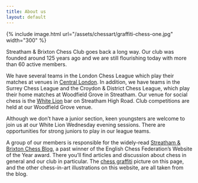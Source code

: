 ```yaml
---
title: About us
layout: default
---
```

{% include image.html url="/assets/chessart/graffiti-chess-one.jpg" width="300" %}

Streatham & Brixton Chess Club goes back a long way. Our club was founded around 125 years ago and we are still flourishing today with more than 60 active members.

We have several teams in the London Chess League which play their matches at venues in [Central London](/about/central-london.html). 
In addition, we have teams in the Surrey Chess League and the Croydon & District Chess League, which play their home matches at 
Woodfield Grove in Streatham. Our venue for social chess is the [White Lion](/about/whitelion.html) bar on Streatham High Road. 
Club competitions are held at our Woodfield Grove venue.

Although we don’t have a junior section, keen youngsters are welcome to join us at our White Lion Wednesday evening sessions. There are opportunities for strong juniors to play in our league teams.

A group of our members is responsible for the widely-read [Streatham & Brixton Chess Blog](http://streathambrixtonchess.blogspot.com/), a past winner of the English Chess Federation’s Website of the Year award. There you’ll find articles and discussion about chess in general and our club in particular. The [chess graffiti](http://streathambrixtonchess.blogspot.com/2009/06/chess-graffiti.html) picture on this page, and the other chess-in-art illustrations on this website, are all taken from the blog.



